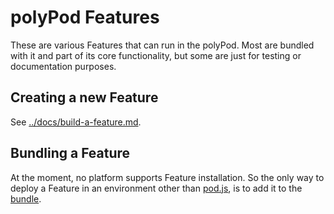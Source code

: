 # polyPod Features

These are various Features that can run in the polyPod. Most are bundled with it
and part of its core functionality, but some are just for testing or
documentation purposes.

## Creating a new Feature

See [../docs/build-a-feature.md](../docs/build-a-feature.md).

## Bundling a Feature

At the moment, no platform supports Feature installation. So the only way to
deploy a Feature in an environment other than [pod.js](../platform/podjs), is to
add it to the [bundle](bundle).

